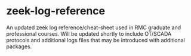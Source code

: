 # zeek-log-reference
An updated zeek log reference/cheat-sheet used in RMC graduate and professional courses.  Will be updated shortly to include OT/SCADA protocols and additional logs files that may be introduced with additional packages.
